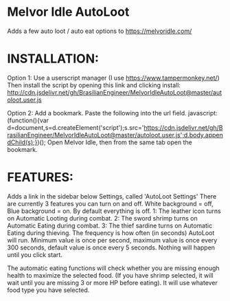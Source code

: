 # Melvor Idle AutoLoot

Adds a few auto loot / auto eat options to https://melvoridle.com/


# INSTALLATION:
Option 1:
Use a userscript manager (I use https://www.tampermonkey.net/)
Then install the script by opening this link and clicking install:
http://cdn.jsdelivr.net/gh/BrasilianEngineer/MelvorIdleAutoLoot@master/autoloot.user.js

Option 2:
Add a bookmark. 
Paste the following into the url field. 
javascript:(function(){var d=document,s=d.createElement('script');s.src='https://cdn.jsdelivr.net/gh/BrasilianEngineer/MelvorIdleAutoLoot@master/autoloot.user.js';d.body.appendChild(s);})();
Open Melvor Idle, then from the same tab open the bookmark.


# FEATURES:
Adds a link in the sidebar below Settings, called 'AutoLoot Settings'
There are currently 3 features you can turn on and off.
White background = off, Blue background = on.
By default everything is off.
1: The leather icon turns on Automatic Looting during combat.
2: The sword shrimp turns on Automatic Eating during combat.
3: The thief sardine turns on Automatic Eating during thieving.
The frequency is how often (in seconds) AutoLoot will run. Minimum value is once per second, maximum value is once every 300 seconds, default value is once every 5 seconds.
Nothing will happen until you click start.

The automatic eating functions will check whether you are missing enough health to maximize the selected food. (If you have shrimp selected, it will wait until you are missing 3 or more HP before eating). It will use whatever food type you have selected.

